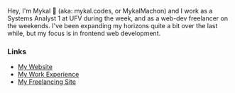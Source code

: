 Hey, I'm Mykal 👋 (aka: mykal.codes, or MykalMachon) and I work as a Systems Analyst 1 at UFV during the week, and as a web-dev freelancer on the weekends. I've been expanding my horizons quite a bit over the last while, but my focus is in frontend web development.  

### Links
- [My Website](https://mykal.codes)
- [My Work Experience](https://timeline.mykal.codes)
- [My Freelancing Site](https://tinybox.dev)


<!--START_SECTION:activity-->
